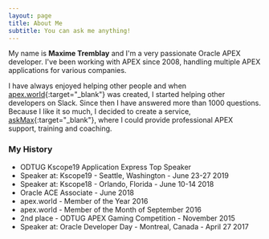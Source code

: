 ```yaml
---
layout: page
title: About Me
subtitle: You can ask me anything!
---
```


My name is **Maxime Tremblay** and I'm a very passionate Oracle APEX developer. I've been working with APEX since 2008, handling multiple APEX applications for various companies.

I have always enjoyed helping other people and when [apex.world](https://apex.world){:target="_blank"} was created, I started helping other developers on Slack. Since then I have answered more than 1000 questions. Because I like it so much, I decided to create a service, [askMax](https://askMax.solutions){:target="_blank"}, where I could provide professional APEX support, training and coaching.

### My History

 - ODTUG Kscope19 Application Express Top Speaker
 - Speaker at: Kscope19 - Seattle, Washington - June 23-27 2019
 - Speaker at: Kscope18 - Orlando, Florida - June 10-14 2018
 - Oracle ACE Associate - June 2018
 - apex.world - Member of the Year 2016
 - apex.world - Member of the Month of September 2016
 - 2nd place - ODTUG APEX Gaming Competition - November 2015
 - Speaker at: Oracle Developer Day - Montreal, Canada - April 27 2017
